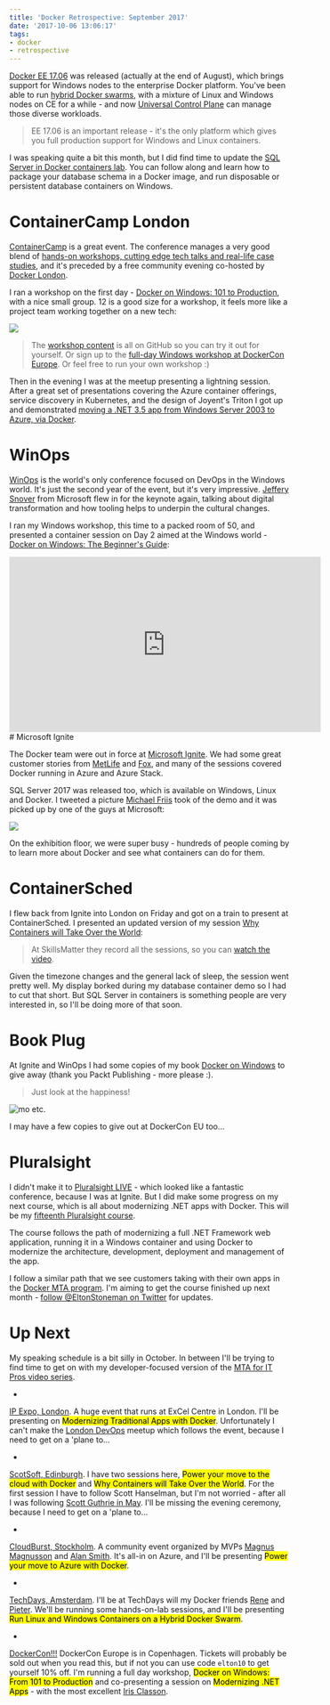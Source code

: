 ```yaml
---
title: 'Docker Retrospective: September 2017'
date: '2017-10-06 13:06:17'
tags:
- docker
- retrospective
---
```


[Docker EE 17.06](https://blog.docker.com/2017/08/docker-enterprise-edition-17-06/) was released (actually at the end of August), which brings support for Windows nodes to the enterprise Docker platform. You've been able to run [hybrid Docker swarms](https://youtu.be/MBLgP82uchg), with a mixture of Linux and Windows nodes on CE for a while - and now [Universal Control Plane](https://docs.docker.com/datacenter/ucp/2.2/guides/) can manage those diverse workloads.

> EE 17.06 is an important release - it's the only platform which gives you full production support for Windows and Linux containers.

I was speaking quite a bit this month, but I did find time to update the [SQL Server in Docker containers lab](https://github.com/docker/labs/blob/master/windows/sql-server/README.md). You can follow along and learn how to package your database schema in a Docker image, and run disposable or persistent database containers on Windows.

# ContainerCamp London

[ContainerCamp](https://twitter.com/containercamp) is a great event. The conference manages a very good blend of [hands-on workshops, cutting edge tech talks and real-life case studies](https://2017.container.camp/uk/), and it's preceded by a free community evening co-hosted by [Docker London](https://www.meetup.com/Docker-London/).

I ran a workshop on the first day - [Docker on Windows: 101 to Production](https://www.slideshare.net/sixeyed/docker-on-windows-101-to-production-halfday-workshop), with a nice small group. 12 is a good size for a workshop, it feels more like a project team working together on a new tech:

![](/content/images/2017/10/ccuk-workshop.jpg)

> The [workshop content](https://dockr.ly/windows-workshop) is all on GitHub so you can try it out for yourself. Or sign up to the [full-day Windows workshop at DockerCon Europe](https://europe-2017.dockercon.com/workshops/). Or feel free to run your own workshop :)

Then in the evening I was at the meetup presenting a lightning session. After a great set of presentations covering the Azure container offerings, service discovery in Kubernetes, and the design of Joyent's Triton I got up and demonstrated [moving a .NET 3.5 app from Windows Server 2003 to Azure, via Docker](https://www.slideshare.net/sixeyed/power-the-move-to-the-cloud-with-docker).

# WinOps

[WinOps](https://www.winops.org) is the world's only conference focused on DevOps in the Windows world. It's just the second year of the event, but it's very impressive. [Jeffery Snover](https://twitter.com/jsnover) from Microsoft flew in for the keynote again, talking about digital transformation and how tooling helps to underpin the cultural changes.

I ran my Windows workshop, this time to a packed room of 50, and presented a container session on Day 2 aimed at the Windows world - [Docker on Windows: The Beginner's Guide](https://www.slideshare.net/sixeyed/winops-2017-docker-on-windows-the-beginners-guide):

<iframe width="560" height="315" src="https://www.youtube.com/embed/cW6pU8cQpEE?rel=0" frameborder="0" allowfullscreen></iframe>
# Microsoft Ignite

The Docker team were out in force at [Microsoft Ignite](https://blog.docker.com/2017/09/docker-microsoft-ignite-2017/). We had some great customer stories from [MetLife](https://youtu.be/_Emlj3rhGWE) and [Fox](https://youtu.be/iqJuScsBsmo), and many of the sessions covered Docker running in Azure and Azure Stack.

SQL Server 2017 was released too, which is available on Windows, Linux and Docker. I tweeted a picture [Michael Friis](https://twitter.com/friism) took of the demo and it was picked up by one of the guys at Microsoft:

![](/content/images/2017/10/scottgu-retweet.jpg)

On the exhibition floor, we were super busy - hundreds of people coming by to learn more about Docker and see what containers can do for them.

# ContainerSched

I flew back from Ignite into London on Friday and got on a train to present at ContainerSched. I presented an updated version of my session [Why Containers will Take Over the World](https://www.slideshare.net/sixeyed/containersched-2017-why-containers-will-take-over-the-world):

> At SkillsMatter they record all the sessions, so you can [watch the video](https://skillsmatter.com/skillscasts/10456-keynote-why-containers-will-take-over-the-world).

Given the timezone changes and the general lack of sleep, the session went pretty well. My display borked during my database container demo so I had to cut that short. But SQL Server in containers is something people are very interested in, so I'll be doing more of that soon.

# Book Plug

At Ignite and WinOps I had some copies of my book [Docker on Windows](https://www.amazon.com/Docker-Windows-Elton-Stoneman-ebook/dp/B0711Y4J9K/) to give away (thank you Packt Publishing - more please :).

> Just look at the happiness!

![mo etc.](/content/images/2017/10/book-giveaways.jpg)

I may have a few copies to give out at DockerCon EU too...

# Pluralsight

I didn't make it to [Pluralsight LIVE](https://www.pluralsight.com/event-details/2017/pluralsight-live-thank-you) - which looked like a fantastic conference, because I was at Ignite. But I did make some progress on my next course, which is all about modernizing .NET apps with Docker. This will be my [fifteenth Pluralsight course](https://www.pluralsight.com/authors/elton-stoneman).

The course follows the path of modernizing a full .NET Framework web application, running it in a Windows container and using Docker to modernize the architecture, development, deployment and management of the app.

I follow a similar path that we see customers taking with their own apps in the [Docker MTA program](https://docker.com/mta). I'm aiming to get the course finished up next month - [follow @EltonStoneman on Twitter](https://twitter.com/EltonStoneman) for updates.

# Up Next

My speaking schedule is a bit silly in October. In between I'll be trying to find time to get on with my developer-focused version of the [MTA for IT Pros video series](https://dockr.ly/mta-itpro).

- 

[IP Expo, London](http://www.ipexpoeurope.com). A huge event that runs at ExCel Centre in London. I'll be presenting on <mark>Modernizing Traditional Apps with Docker</mark>. Unfortunately I can't make the [London DevOps](https://www.meetup.com/London-DevOps/) meetup which follows the event, because I need to get on a 'plane to...

- 

[ScotSoft, Edinburgh](http://scotsoft.scot/developers-conference/). I have two sessions here, <mark>Power your move to the cloud with Docker</mark> and <mark>Why Containers will Take Over the World</mark>. For the first session I have to follow Scott Hanselman, but I'm not worried - after all I was following [Scott Guthrie in May](/docker-retrospective-may-2017/). I'll be missing the evening ceremony, because I need to get on a 'plane to...

- 

[CloudBurst, Stockholm](http://cloudburst.azurewebsites.net). A community event organized by MVPs [Magnus Magnusson](https://twitter.com/noopman) and [Alan Smith](https://twitter.com/alansmith). It's all-in on Azure, and I'll be presenting <mark>Power your move to Azure with Docker</mark>.

- 

[TechDays, Amsterdam](https://www.techdays.nl). I'll be at TechDays will my Docker friends [Rene](https://twitter.com/moddejongen) and [Pieter](https://twitter.com/pieter_de_bruin). We'll be running some hands-on-lab sessions, and I'll be presenting <mark>Run Linux and Windows Containers on a Hybrid Docker Swarm</mark>.

- 

[DockerCon!!!](https://europe-2017.dockercon.com/) DockerCon Europe is in Copenhagen. Tickets will probably be sold out when you read this, but if not you can use code `elton10` to get yourself 10% off. I'm running a full day workshop, <mark>Docker on Windows: From 101 to Production</mark> and co-presenting a session on <mark>Modernizing .NET Apps</mark> - with the most excellent [Iris Classon](https://twitter.com/irisclasson).

<!--kg-card-end: markdown-->